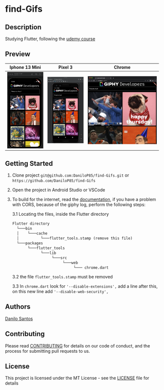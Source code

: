 # find-Gifs

## Description

Studying Flutter, following the [udemy course](https://www.udemy.com/course/curso-completo-flutter-app-android-ios/)

## Preview

| Iphone 13 Mini | Pixel 3 | Chrome |
| ---- | ---- |  ---- |
| ![.](readme/iphone.13.mini.png) | ![.](readme/pixel.3.png) | ![.](readme/chrome.png)

## Getting Started
1. Clone project `git@github.com:DaniloP85/find-Gifs.git` or  `https://github.com/DaniloP85/find-Gifs`
2. Open the project in Android Studio or VSCode
3. To build for the internet, read the [documentation](https://docs.flutter.dev/get-started/web), if you have a problem with CORS, because of the giphy log, perform the following steps:
    
    3.1 Locating the files, inside the Flutter directory

    
    ```
    Flutter directory
      └───bin
      │    └───cache
      │          └───flutter_tools.stamp (remove this file)
      └───packages
           └───flutter_tools
                 └───lib
                      └───src
                           └───web
                                └─── chrome.dart
    ```

    3.2 the file `flutter_tools.stamp` must be removed

    3.3 In `chrome.dart` look for `'--disable-extensions',` add a line after this, on this new line add `'--disable-web-security',`


## Authors

[Danilo Santos](https://www.linkedin.com/in/danilopsnts/)

## Contributing

Please read [CONTRIBUTING](CONTRIBUTING.md) for details on our code of conduct, and the process for submitting pull requests to us.
## License

This project is licensed under the MT License - see the [LICENSE](LICENSE.md) file for details